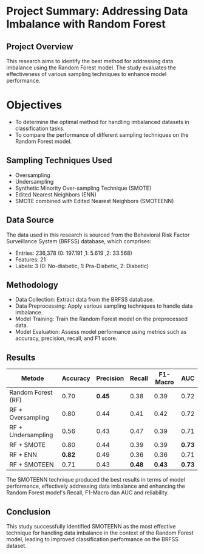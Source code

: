 # Project Summary: Addressing Data Imbalance with Random Forest
## Project Overview
This research aims to identify the best method for addressing data imbalance using the Random Forest model. The study evaluates the effectiveness of various sampling techniques to enhance model performance.

# Objectives
- To determine the optimal method for handling imbalanced datasets in classification tasks.
- To compare the performance of different sampling techniques on the Random Forest model.

## Sampling Techniques Used
- Oversampling
- Undersampling
- Synthetic Minority Over-sampling Technique (SMOTE)
- Edited Nearest Neighbors (ENN)
- SMOTE combined with Edited Nearest Neighbors (SMOTEENN)

## Data Source
The data used in this research is sourced from the Behavioral Risk Factor Surveillance System (BRFSS) database, 
which comprises:
- Entries: 236,378 (0: 197.191 ,1: 5.619 ,2: 33.568) 
- Features: 21 
- Labels: 3 (0: No-diabetic, 1: Pra-Diabetic, 2: Diabetic)

## Methodology
- Data Collection: Extract data from the BRFSS database.
- Data Preprocessing: Apply various sampling techniques to handle data imbalance.
- Model Training: Train the Random Forest model on the preprocessed data.
- Model Evaluation: Assess model performance using metrics such as accuracy, precision, recall, and F1 score.

## Results
| Metode | Accuracy | Precision | Recall | F1-Macro | AUC |
| --- | --- | --- | --- | --- | --- |
| Random Forest (RF) | 0.70 | **0.45** | 0.38 | 0.39 | 0.72 |
| RF + Oversampling | 0.80 | 0.44 | 0.41 | 0.42 | 0.72 |
| RF + Undersampling | 0.56 | 0.43 | 0.47 | 0.39 | 0.71 |
| RF + SMOTE | 0.80 | 0.44 | 0.39 | 0.39 | **0.73** |
| RF + ENN | **0.82** | 0.49 | 0.36 | 0.36 | 0.71 |
| RF + SMOTEEN | 0.71 | 0.43 | **0.48** | **0.43** | **0.73** |

The SMOTEENN technique produced the best results in terms of model performance, effectively addressing data imbalance and enhancing the Random Forest model's Recall, F1-Macro dan AUC and reliability.

## Conclusion
This study successfully identified SMOTEENN as the most effective technique for handling data imbalance in the context of the Random Forest model, leading to improved classification performance on the BRFSS dataset.




